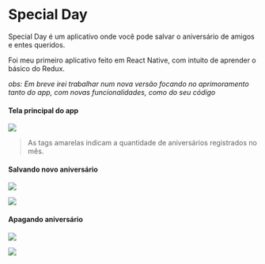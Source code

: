 # Special Day

Special Day é um aplicativo onde você pode salvar o aniversário de amigos e entes queridos.

Foi meu primeiro aplicativo feito em React Native, com intuito de aprender o básico do Redux.

*obs: Em breve irei trabalhar num nova versão focando no aprimoramento tanto do app, com novas funcionalidades, como do seu código*

#### Tela principal do app
![](https://i.imgur.com/kBIJFIl.png)
> As tags amarelas indicam a quantidade de aniversários registrados no mês.

#### Salvando novo aniversário
![](https://i.imgur.com/9jzEOYW.png)

![](https://i.imgur.com/FFNOw2I.png)

#### Apagando aniversário
![](https://i.imgur.com/BeNtrzm.png)

![](https://i.imgur.com/qfrGHuB.png)







